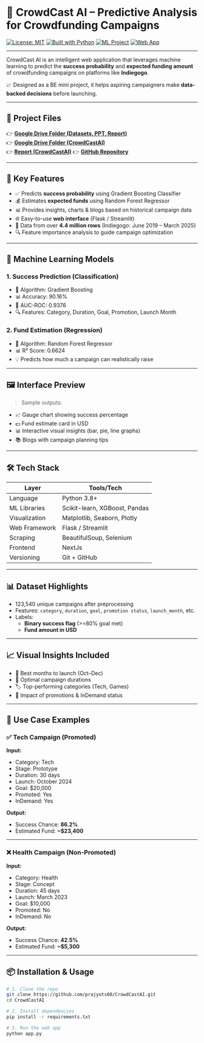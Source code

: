 # 🚀 CrowdCast AI – Predictive Analysis for Crowdfunding Campaigns

[![License: MIT](https://img.shields.io/badge/License-MIT-green.svg)](LICENSE)
[![Built with Python](https://img.shields.io/badge/Built%20with-Python-blue.svg)](https://www.python.org/)
[![ML Project](https://img.shields.io/badge/Machine%20Learning-Project-orange)](#machine-learning-models)
[![Web App](https://img.shields.io/badge/WebApp-Flask%2FStreamlit-success)](#deployment--interface)

---

CrowdCast AI is an intelligent web application that leverages machine learning to predict the **success probability** and **expected funding amount** of crowdfunding campaigns on platforms like **Indiegogo**.

📈 Designed as a BE mini project, it helps aspiring campaigners make **data-backed decisions** before launching.

---

## 📂 Project Files

👉 **[Google Drive Folder (Datasets, PPT, Report)](https://drive.google.com/drive/u/2/folders/1ywDV2XXGawEdQizpbKlUlxmQDdA20Uvj)**  
👉 **[Google Drive Folder (CrowdCastAI)](https://drive.google.com/drive/folders/1VLmJW4bti1iX4d4lrpoKk9thl89h3VGL?usp=sharing)**  
👉 **[Report (CrowdCastAI)](https://docs.google.com/document/d/16Ci4MfKORubG9gV2rMmuiyEDWMo6ZTBXTdev57v9VrE/edit?usp=sharing)** 
👉 **[GitHub Repository](https://github.com/prajyots60/CrowdCastAI)**

---

## 🎯 Key Features

- ✅ Predicts **success probability** using Gradient Boosting Classifier
- 💰 Estimates **expected funds** using Random Forest Regressor
- 📊 Provides insights, charts & blogs based on historical campaign data
- 🌐 Easy-to-use **web interface** (Flask / Streamlit)
- 📅 Data from over **4.4 million rows** (Indiegogo: June 2019 – March 2025)
- 🔍 Feature importance analysis to guide campaign optimization

---

## 🧠 Machine Learning Models

### 1. **Success Prediction (Classification)**
- 📘 Algorithm: Gradient Boosting
- 📊 Accuracy: 90.16%
- 🎯 AUC-ROC: 0.9376
- 🔍 Features: Category, Duration, Goal, Promotion, Launch Month

### 2. **Fund Estimation (Regression)**
- 📘 Algorithm: Random Forest Regressor
- 📊 R² Score: 0.6624
- 💡 Predicts how much a campaign can realistically raise

---

## 🖼 Interface Preview

> Sample outputs:
- 📈 Gauge chart showing success percentage
- 💵 Fund estimate card in USD
- 📊 Interactive visual insights (bar, pie, line graphs)
- 📚 Blogs with campaign planning tips

---

## 🛠 Tech Stack

| Layer         | Tools/Tech                      |
|---------------|----------------------------------|
| Language      | Python 3.8+                     |
| ML Libraries  | Scikit-learn, XGBoost, Pandas   |
| Visualization | Matplotlib, Seaborn, Plotly     |
| Web Framework | Flask / Streamlit               |
| Scraping      | BeautifulSoup, Selenium         |
| Frontend      | NextJs                          |
| Versioning    | Git + GitHub                    |

---

## 📊 Dataset Highlights

- 123,540 unique campaigns after preprocessing
- Features: `category`, `duration`, `goal`, `promotion status`, `launch_month`, etc.
- Labels:
  - **Binary success flag** (>=80% goal met)
  - **Fund amount in USD**

---

## 📈 Visual Insights Included

- 📅 Best months to launch (Oct–Dec)
- 🎯 Optimal campaign durations
- 🏷️ Top-performing categories (Tech, Games)
- 📣 Impact of promotions & InDemand status

---

## 🧪 Use Case Examples

### ✅ **Tech Campaign (Promoted)**  
**Input:**  
- Category: Tech  
- Stage: Prototype  
- Duration: 30 days  
- Launch: October 2024  
- Goal: $20,000  
- Promoted: Yes  
- InDemand: Yes  

**Output:**  
- Success Chance: **86.2%**  
- Estimated Fund: **~$23,400**

---

### ❌ **Health Campaign (Non-Promoted)**  
**Input:**  
- Category: Health  
- Stage: Concept  
- Duration: 45 days  
- Launch: March 2023  
- Goal: $10,000  
- Promoted: No  
- InDemand: No  

**Output:**  
- Success Chance: **42.5%**  
- Estimated Fund: **~$5,300**

---

## 📦 Installation & Usage

```bash
# 1. Clone the repo
git clone https://github.com/prajyots60/CrowdCastAI.git
cd CrowdCastAI

# 2. Install dependencies
pip install -r requirements.txt

# 3. Run the web app
python app.py
